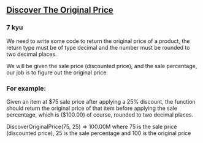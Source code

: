 <h2><a href=https://www.codewars.com/kata/552564a82142d701f5001228/train/javascript target="_blank">Discover The Original Price</a></h2><h3>7 kyu</h3><p>We need to write some code to return the original price of a product, the return type must be of type decimal and the number must be rounded to two decimal places.</p><p>We will be given the sale price (discounted price), and the sale percentage, our job is to figure out the original price.</p><h3 id="for-example">For example:</h3><p>Given an item at $75 sale price after applying a 25% discount, the function should return the original price of that item before applying the sale percentage, which is ($100.00) of course, rounded to two decimal places.</p><p>DiscoverOriginalPrice(75, 25) =&gt; 100.00M where 75 is the sale price (discounted price), 25 is the sale percentage and 100 is the original price</p>